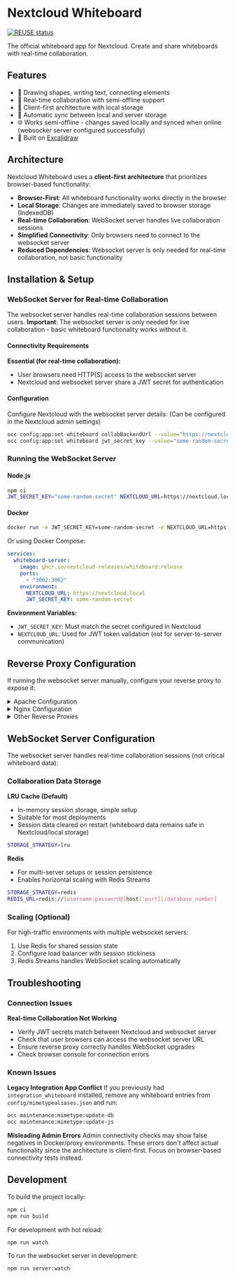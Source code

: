 <!--
  - SPDX-FileCopyrightText: 2024 Nextcloud GmbH and Nextcloud contributors
  - SPDX-License-Identifier: AGPL-3.0-or-later
-->

# Nextcloud Whiteboard

[![REUSE status](https://api.reuse.software/badge/github.com/nextcloud/whiteboard)](https://api.reuse.software/info/github.com/nextcloud/whiteboard)

The official whiteboard app for Nextcloud. Create and share whiteboards with real-time collaboration.

## Features

- 🎨 Drawing shapes, writing text, connecting elements
- 📝 Real-time collaboration with semi-offline support
- 💾 Client-first architecture with local storage
- 🔄 Automatic sync between local and server storage
- 🌐 Works semi-offline - changes saved locally and synced when online (websocker server configured successfully)
- 💪 Built on [Excalidraw](https://github.com/excalidraw/excalidraw)

## Architecture

Nextcloud Whiteboard uses a **client-first architecture** that prioritizes browser-based functionality:

- **Browser-First**: All whiteboard functionality works directly in the browser
- **Local Storage**: Changes are immediately saved to browser storage (IndexedDB)
- **Real-time Collaboration**: WebSocket server handles live collaboration sessions
- **Simplified Connectivity**: Only browsers need to connect to the websocket server
- **Reduced Dependencies**: Websocket server is only needed for real-time collaboration, not basic functionality

## Installation & Setup

### WebSocket Server for Real-time Collaboration

The websocket server handles real-time collaboration sessions between users. **Important**: The websocket server is only needed for live collaboration - basic whiteboard functionality works without it.

#### Connectivity Requirements

**Essential (for real-time collaboration):**
- User browsers need HTTP(S) access to the websocket server
- Nextcloud and websocket server share a JWT secret for authentication

#### Configuration

Configure Nextcloud with the websocket server details: (Can be configured in the Nextcloud admin settings)

```bash
occ config:app:set whiteboard collabBackendUrl --value="https://nextcloud.local:3002"
occ config:app:set whiteboard jwt_secret_key --value="some-random-secret"
```

### Running the WebSocket Server

#### Node.js

```bash
npm ci
JWT_SECRET_KEY="some-random-secret" NEXTCLOUD_URL=https://nextcloud.local npm run server:start
```

#### Docker

```bash
docker run -e JWT_SECRET_KEY=some-random-secret -e NEXTCLOUD_URL=https://nextcloud.local -p 3002:3002 --rm ghcr.io/nextcloud-releases/whiteboard:release
```

Or using Docker Compose:

```yaml
services:
  whiteboard-server:
    image: ghcr.io/nextcloud-releases/whiteboard:release
    ports:
      - "3002:3002"
    environment:
      NEXTCLOUD_URL: https://nextcloud.local
      JWT_SECRET_KEY: some-random-secret
```

**Environment Variables:**
- `JWT_SECRET_KEY`: Must match the secret configured in Nextcloud
- `NEXTCLOUD_URL`: Used for JWT token validation (not for server-to-server communication)

## Reverse Proxy Configuration

If running the websocket server manually, configure your reverse proxy to expose it:

<details>
<summary>Apache Configuration</summary>

**Apache >= 2.4.47:**
```apache
ProxyPass /whiteboard/ http://localhost:3002/ upgrade=websocket
```

**Apache < 2.4.47:**
```apache
ProxyPass /whiteboard/ http://localhost:3002/
RewriteEngine on
RewriteCond %{HTTP:Upgrade} websocket [NC]
RewriteCond %{HTTP:Connection} upgrade [NC]
RewriteRule ^/?whiteboard/(.*) "ws://localhost:3002/$1" [P,L]
```
</details>

<details>
<summary>Nginx Configuration</summary>

```nginx
location /whiteboard/ {
    proxy_set_header X-Forwarded-For $proxy_add_x_forwarded_for;
    proxy_set_header Host $host;
    proxy_pass http://localhost:3002/;
    proxy_http_version 1.1;
    proxy_set_header Upgrade $http_upgrade;
    proxy_set_header Connection "upgrade";
}
```
</details>

<details>
<summary>Other Reverse Proxies</summary>

**Caddy v2:**
```caddy
handle_path /whiteboard/* {
    reverse_proxy http://127.0.0.1:3002
}
```

**Traefik v3:**
```yaml
- traefik.http.services.whiteboard.loadbalancer.server.port=3002
- traefik.http.middlewares.strip-whiteboard.stripprefix.prefixes=/whiteboard
- traefik.http.routers.whiteboard.rule=Host(`nextcloud.example.com`) && PathPrefix(`/whiteboard`)
- traefik.http.routers.whiteboard.middlewares=strip-whiteboard
```
</details>

## WebSocket Server Configuration

The websocket server handles real-time collaboration sessions (not critical whiteboard data):

### Collaboration Data Storage

**LRU Cache (Default)**
- In-memory session storage, simple setup
- Suitable for most deployments
- Session data cleared on restart (whiteboard data remains safe in Nextcloud/local storage)

```bash
STORAGE_STRATEGY=lru
```

**Redis**
- For multi-server setups or session persistence
- Enables horizontal scaling with Redis Streams

```bash
STORAGE_STRATEGY=redis
REDIS_URL=redis://[username:password@]host[:port][/database_number]
```

### Scaling (Optional)

For high-traffic environments with multiple websocket servers:

1. Use Redis for shared session state
2. Configure load balancer with session stickiness
3. Redis Streams handles WebSocket scaling automatically

## Troubleshooting

### Connection Issues

**Real-time Collaboration Not Working**
- Verify JWT secrets match between Nextcloud and websocket server
- Check that user browsers can access the websocket server URL
- Ensure reverse proxy correctly handles WebSocket upgrades
- Check browser console for connection errors

### Known Issues

**Legacy Integration App Conflict**
If you previously had `integration_whiteboard` installed, remove any whiteboard entries from `config/mimetypealiases.json` and run:
```bash
occ maintenance:mimetype:update-db
occ maintenance:mimetype:update-js
```

**Misleading Admin Errors**
Admin connectivity checks may show false negatives in Docker/proxy environments. These errors don't affect actual functionality since the architecture is client-first. Focus on browser-based connectivity tests instead.

## Development

To build the project locally:

```bash
npm ci
npm run build
```

For development with hot reload:
```bash
npm run watch
```

To run the websocket server in development:
```bash
npm run server:watch
```

